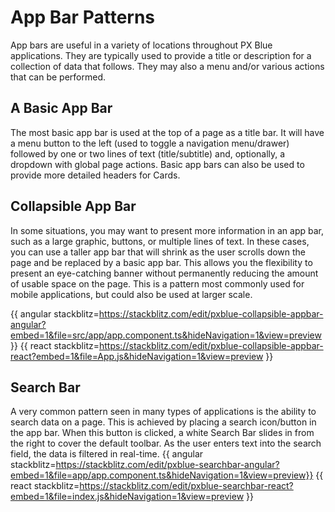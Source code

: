 # App Bar Patterns

App bars are useful in a variety of locations throughout PX Blue applications. They are typically used to provide a title or description for a collection of data that follows. They may also a menu and/or various actions that can be performed.

## A Basic App Bar
The most basic app bar is used at the top of a page as a title bar. It will have a menu button to the left (used to toggle a navigation menu/drawer) followed by one or two lines of text (title/subtitle) and, optionally, a dropdown with global page actions. Basic app bars can also be used to provide more detailed headers for Cards.

## Collapsible App Bar
In some situations, you may want to present more information in an app bar, such as a large graphic, buttons, or multiple lines of text. In these cases, you can use a taller app bar that will shrink as the user scrolls down the page and be replaced by a basic app bar. This allows you the flexibility to present an eye-catching banner without permanently reducing the amount of usable space on the page. This is a pattern most commonly used for mobile applications, but could also be used at larger scale.

{{ angular stackblitz=https://stackblitz.com/edit/pxblue-collapsible-appbar-angular?embed=1&file=src/app/app.component.ts&hideNavigation=1&view=preview }}
{{ react stackblitz=https://stackblitz.com/edit/pxblue-collapsible-appbar-react?embed=1&file=App.js&hideNavigation=1&view=preview }}

## Search Bar
A very common pattern seen in many types of applications is the ability to search data on a page. This is achieved by placing a search icon/button in the app bar. When this button is clicked, a white Search Bar slides in from the right to cover the default toolbar. As the user enters text into the search field, the data is filtered in real-time.
{{ angular stackblitz=https://stackblitz.com/edit/pxblue-searchbar-angular?embed=1&file=app/app.component.ts&hideNavigation=1&view=preview}}
{{ react stackblitz=https://stackblitz.com/edit/pxblue-searchbar-react?embed=1&file=index.js&hideNavigation=1&view=preview }}
